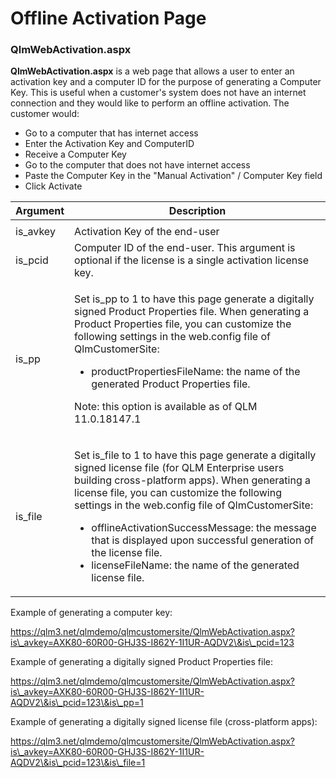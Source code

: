 # Offline Activation Page

### QlmWebActivation.aspx <a href="#h_01hdm5wzxvf2md75hcefx65wp3" id="h_01hdm5wzxvf2md75hcefx65wp3"></a>

**QlmWebActivation.aspx** is a web page that allows a user to enter an activation key and a computer ID for the purpose of generating a Computer Key. This is useful when a customer's system does not have an internet connection and they would like to perform an offline activation. The customer would:

* Go to a computer that has internet access
* Enter the Activation Key and ComputerID
* Receive a Computer Key
* Go to the computer that does not have internet access
* Paste the Computer Key in the "Manual Activation" / Computer Key field
* Click Activate

| **Argument** | **Description**                                                                                                                                                                                                                                                                                                                                                                                                                                                  |
| ------------ | ---------------------------------------------------------------------------------------------------------------------------------------------------------------------------------------------------------------------------------------------------------------------------------------------------------------------------------------------------------------------------------------------------------------------------------------------------------------- |
|              |                                                                                                                                                                                                                                                                                                                                                                                                                                                                  |
| is\_avkey    | Activation Key of the end-user                                                                                                                                                                                                                                                                                                                                                                                                                                   |
| is\_pcid     | Computer ID of the end-user. This argument is optional if the license is a single activation license key.                                                                                                                                                                                                                                                                                                                                                        |
| is\_pp       | <p>Set is_pp to 1 to have this page generate a digitally signed Product Properties file. When generating a Product Properties file, you can customize the following settings in the web.config file of QlmCustomerSite:</p><ul><li>productPropertiesFileName: the name of the generated Product Properties file.</li></ul><p>Note: this option is available as of QLM 11.0.18147.1</p>                                                                           |
| is\_file     | <p>Set is_file to 1 to have this page generate a digitally signed license file (for QLM Enterprise users building cross-platform apps). When generating a license file, you can customize the following settings in the web.config file of QlmCustomerSite:</p><ul><li>offlineActivationSuccessMessage: the message that is displayed upon successful generation of the license file.</li><li>licenseFileName: the name of the generated license file.</li></ul> |

&#x20;

Example of generating a computer key:

https://qlm3.net/qlmdemo/qlmcustomersite/QlmWebActivation.aspx?is\_avkey=AXK80-60R00-GHJ3S-I862Y-1I1UR-AQDV2\&is\_pcid=123

Example of generating a digitally signed Product Properties file:

https://qlm3.net/qlmdemo/qlmcustomersite/QlmWebActivation.aspx?is\_avkey=AXK80-60R00-GHJ3S-I862Y-1I1UR-AQDV2\&is\_pcid=123\&is\_pp=1

Example of generating a digitally signed license file (cross-platform apps):

https://qlm3.net/qlmdemo/qlmcustomersite/QlmWebActivation.aspx?is\_avkey=AXK80-60R00-GHJ3S-I862Y-1I1UR-AQDV2\&is\_pcid=123\&is\_file=1
